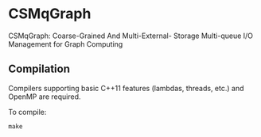 # CSMqGraph
CSMqGraph: Coarse-Grained And Multi-External- Storage Multi-queue I/O Management for Graph Computing
## Compilation
Compilers supporting basic C++11 features (lambdas, threads, etc.) and OpenMP are required.

To compile:
```
make
```
